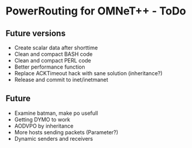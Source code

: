 PowerRouting for OMNeT++ - ToDo
===============================


Future versions
---------------

* Create scalar data after shorttime
* Clean and compact BASH code
* Clean and compact PERL code
* Better performance function
* Replace ACKTimeout hack with sane solution (inheritance?)
* Release and commit to inet/inetmanet


Future
------

* Examine batman, make po usefull
* Getting DYMO to work 
* AODVPO by inheritance
* More hosts sending packets (Parameter?)
* Dynamic senders and receivers